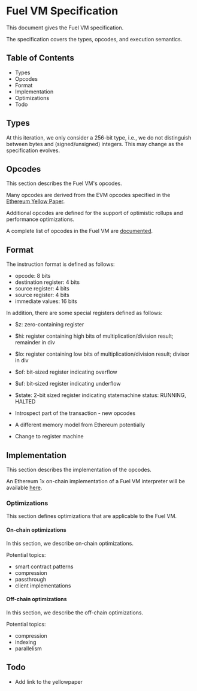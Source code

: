 # Fuel VM Specification

This document gives the Fuel VM specification. 

The specification covers the types, opcodes, and execution semantics.

## Table of Contents

* Types
* Opcodes
* Format
* Implementation
* Optimizations
* Todo

## Types

At this iteration, we only consider a 256-bit type, i.e., we do not distinguish between bytes and (signed/unsigned) integers. This may change as the specification evolves.

## Opcodes

This section describes the Fuel VM's opcodes. 

Many opcodes are derived from the EVM opcodes specified in the [Ethereum Yellow Paper](https://github.com/ethereum/yellowpaper).

Additional opcodes are defined for the support of optimistic rollups and performance optimizations.

A complete list of opcodes in the Fuel VM are [documented](opcodes.md).

## Format 

The instruction format is defined as follows:

* opcode: 8 bits
* destination register: 4 bits
* source register: 4 bits
* source register: 4 bits
* immediate values: 16 bits

In addition, there are some special registers defined as follows:

* $z: zero-containing register
* $hi: register containing high bits of multiplication/division result; remainder in div
* $lo: register containing low bits of multiplication/division result; divisor in div
* $of: bit-sized register indicating overflow
* $uf: bit-sized register indicating underflow
* $state: 2-bit sized register indicating statemachine status: RUNNING, HALTED


* Introspect part of the transaction - new opcodes
* A different memory model from Ethereum potentially
* Change to register machine

## Implementation

This section describes the implementation of the opcodes. 

An Ethereum 1x on-chain implementation of a Fuel VM interpreter will be available [here](https://github.com/FuelLabs/fuel-vm-evm). 

### Optimizations

This section defines optimizations that are applicable to the Fuel VM.


#### On-chain optimizations

In this section, we describe on-chain optimizations.

Potential topics:

* smart contract patterns
* compression
* passthrough
* client implementations

#### Off-chain optimizations

In this section, we describe the off-chain optimizations. 

Potential topics: 
* compression
* indexing
* parallelism


## Todo

* Add link to the yellowpaper

